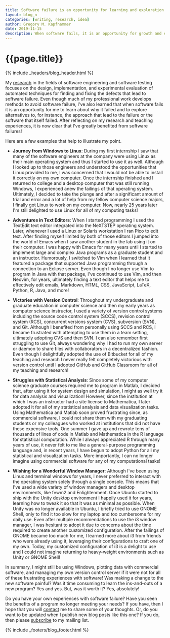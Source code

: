 ```yaml
---
title: Software failure is an opportunity for learning and exploration
layout: blog_n
categories: [writing, research, idea]
author: Gregory M. Kapfhammer
date: 2019-11-15
description: When software fails, it is an opportunity for growth and exploration.
---
```


# {{page.title}}
{% include _headers/blog_header.html %}

My [research]({{site.baseurl}}research/) in the fields of software engineering
and software testing focuses on the design, implementation, and experimental
evaluation of automated techniques for finding and fixing the defects that lead
to software failure. Even though much of my professional work develops methods
to avoid software failure, I've also learned that when software fails it is an
opportunity for me to learn about why it failed and to explore alternatives to,
for instance, the approach that lead to the failure or the software that itself
failed. After reflecting on my research and teaching experiences, it is now
clear that I've greatly benefited from software failures!

Here are a few examples that help to illustrate my point.

- **Journey from Windows to Linux**: During my first internship I saw that many
of the software engineers at the company were using Linux as their main
operating system and thus I started to use it as well. Although I looked up to
those engineers and understood the opportunities that Linux provided to me, I
was concerned that I would not be able to install it correctly on my own
computer. Once the internship finished and I returned to college and a desktop
computer that was still running Windows, I experienced anew the failings of that
operating system. Ultimately, I decided to take the plunge and after a
significant amount of trial and error and a lot of help from my fellow computer
science majors, I finally got Linux to work on my computer. Now, nearly 25 years
later I'm still delighted to use Linux for all of my computing tasks!

- **Adventures in Text Editors**: When I started programming I used the TextEdit
text editor integrated into the NeXTSTEP operating system. Later, whenever I
used a Linux or Solaris workstation I ran Pico to edit text. After finding
myself limited by both of those editors I jumped into the world of Emacs when I
saw another student in the lab using it on their computer. I was happy with
Emacs for many years until I started to implement large and complex Java
programs as a graduate student and an instructor. Humorously, I switched to Vim
when I learned that it featured a package that supported Java programming
through a connection to an Eclipse server. Even though I no longer use Vim to
program in Java with that package, I've continued to use Vim, and then Neovim,
for years, ultimately finding a text editor that helps me to effectively edit
emails, Markdown, HTML, CSS, JavaScript, LaTeX, Python, R, Java, and more!

- **Victories with Version Control**: Throughout my undergraduate and graduate
education in computer science and then my early years as computer science
instructor, I used a variety of version control systems including the source
code control system (SCCS), revision control system (RCS), concurrent versions
system (CVS), subversion (SVN), and Git. Although I benefited from personally
using SCCS and RCS, I became frustrated with attempting to use them in a team
setting, ultimately adopting CVS and then SVN. I can also remember first
struggling to use Git, always wondering why I had to run my own server or daemon
to share files with collaborators in a decentralized fashion. Even though I
delightfully adopted the use of Bitbucket for all of my teaching and research I
never really felt completely victorious with version control until I adopted
GitHub and GitHub Classroom for all of my teaching and research!

- **Struggles with Statistical Analysis**: Since some of my computer science
graduate courses required me to program in Matlab, I decided that, after using
it for system design and simulation, I might as well try it for data analysis
and visualization! However, since the institution at which I was an instructor
had a site license to Mathematica, I later adopted it for all of my statistical
analysis and data visualization tasks. Using Mathematica and Matlab soon proved
frustrating since, as commercial software, I could not share them with my
graduating students or my colleagues who worked at institutions that did not
have these expensive tools. One summer I gave up and rewrote tens of thousands
of lines of code in Matlab and Mathematica in the R language for statistical
computation. While I always appreciated R through many years of use, it never
felt to me like a general-purpose programming language and, in recent years, I
have begun to adopt Python for all my statistical and visualization tasks. More
importantly, I can no longer imagine using commercial software for any of my
computational tasks!

- **Wishing for a Wonderful Window Manager**: Although I've been using Linux and
terminal windows for years, I never preferred to interact with the operating
system solely through a single console. This means that I've used a wide variety
of window managers and desktop environments, like fvwm2 and Enlightenment. Once
Ubuntu started to ship with the Unity desktop environment I happily used it for
years, learning how to tweak it so that it was as minimal as possible. When
Unity was no longer available in Ubuntu, I briefly tried to use GNOME Shell,
only to find it too slow for my laptop and too cumbersome for my daily use. Even
after multiple recommendations to use the i3 window manager, I was hesitant to
adopt it due to concerns about the time required to create another customized
configuration. After the failings of GNOME became too much for me, I learned
more about i3 from friends who were already using it, leveraging their
configurations to craft one of my own. Today, my customized configuration of i3
is a delight to use and I could not imagine returning to heavy-weight
environments such as Unity or GNOME Shell!

In summary, I might still be using Windows, plotting data with commercial
software, and managing my own version control server if it were not for all of
these frustrating experiences with software! Was making a change to the new
software painful? Was it time consuming to learn the ins-and-outs of a new
program? Yes and yes. But, was it worth it? Yes, absolutely!

Do you have your own experiences with software failure? Have you seen the
benefits of a program no longer meeting your needs? If you have, then I hope
that you will [contact]({{site.baseurl}}contact/) me to share some of your
thoughts. Or, do you want to be updated when I publish new blog posts like this
one? If you do, then please [subscribe]({{site.baseurl}}support/) to my mailing
list.

{% include _footers/blog_footer.html %}
